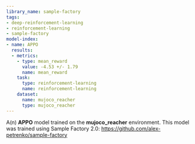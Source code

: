 ```yaml
---
library_name: sample-factory
tags:
- deep-reinforcement-learning
- reinforcement-learning
- sample-factory
model-index:
- name: APPO
  results:
  - metrics:
    - type: mean_reward
      value: -4.53 +/- 1.79
      name: mean_reward
    task:
      type: reinforcement-learning
      name: reinforcement-learning
    dataset:
      name: mujoco_reacher
      type: mujoco_reacher
---
```


A(n) **APPO** model trained on the **mujoco_reacher** environment.
This model was trained using Sample Factory 2.0: https://github.com/alex-petrenko/sample-factory
    